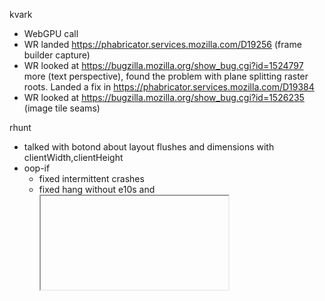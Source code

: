 kvark
  * WebGPU call
  * WR landed https://phabricator.services.mozilla.com/D19256 (frame builder capture)
  * WR looked at https://bugzilla.mozilla.org/show_bug.cgi?id=1524797 more (text perspective), found the problem with plane splitting raster roots. Landed a fix in https://phabricator.services.mozilla.com/D19384
  * WR looked at https://bugzilla.mozilla.org/show_bug.cgi?id=1526235 (image tile seams)

rhunt
  * talked with botond about layout flushes and dimensions with clientWidth,clientHeight
  * oop-if
    * fixed intermittent crashes
    * fixed hang without e10s and <iframe mozbrowser>
    * landed patches
  * subpixel scroll anchor adjustments
    * landed fix
    * iterated on test with dholbert
  * put up speculative patch to resolve fuzzing scroll anchor crash
  * closed bug about scrolling performance on phoronix forum
  * triaged innefective scroll anchoring test case for emilio - fault of overflow: hidden
  * looking at two other scroll anchor regressions
  * reviewed security patch for Lee

jbonisteel
  * Meeting with Ron Manning
    * New EPM for Fission
  * Couple of 1:1s
    * Including 1:1 with Maire where we discussed what the deal is with Android - short version: Maire is kicking off Rendering wide discussions around Android performance and we will see what comes out of that for Graphics and WebRender
  * General bug...herding? 
  * Wrote a draft of my goals!!

kats (PTO today, child is sick)
  * mostly looking at bug 1523080
  * some try pushes for bug 1527089

nical
  * actually landed the blur/shadow fixes this time (I think)
  * found (one of) the issue(s) with the WebRenderFallbackData simplification patch
  * looking into avoiding scene builds triggered by background tabs

jrmuizel
  * looking at ts_paint
    * can't reproduce the problem when profiling is turned on
    * probably going to suggest not blocking
  * triage

lee
  * still swamped with Skia sec bugs

miko
  * Wrote a patch for bug 1526957 to reuse nsIFrame::IsTransformed() values
  * Brainstormed about future work on display lists with Matt and Daniel
  * Currently working on implementing WR support for container hit test info
